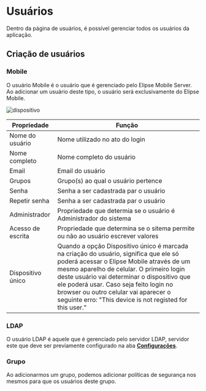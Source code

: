 # Usuários

Dentro da página de usuários, é possível gerenciar todos os usuários da aplicação.

## Criação de usuários

### Mobile

  O usuário Mobile é o usuário que é gerenciado pelo Elipse Mobile Server. Ao adicionar um usuário deste tipo, o usuário será exclusivamente do Elipse Mobile.
  
  ![dispositivo](https://cloud.githubusercontent.com/assets/26389485/23913395/a668de50-08c1-11e7-81fc-b273cd815a9d.png)

| Propriedade    | Função  |
| -------------   | ------------- |
| Nome do usuário    | Nome utilizado no ato do login |
| Nome completo    | Nome completo do usuário |
| Email    | Email do usuário |
| Grupos  | Grupo(s) ao qual o usuário pertence |
| Senha  | Senha a ser cadastrada par o usuário |
| Repetir senha  | Senha a ser cadastrada par o usuário |
| Administrador  | Propriedade que determia se o usuário é Administrador do sistema|
| Acesso de escrita  | Propriedade que determina se o sitema permite ou não ao usuário escrever valores |
| Dispositivo único  | Quando a opção Dispositivo único é marcada na criação do usuário, significa que ele só poderá acessar o Elipse Mobile através de um mesmo aparelho de celular. O primeiro login deste usuário vai determinar o dispositivo que ele poderá usar. Caso seja feito login no browser ou outro celular vai aparecer o seguinte erro: "This device is not registed for this user." |
  
### LDAP

  O usuário LDAP é aquele que é gerenciado pelo servidor LDAP, servidor este que deve ser previamente configurado na aba **[Configurações](config.md#autenticação-externa-de-usuários)**.

### Grupo

  Ao adicionarmos um grupo, podemos adicionar políticas de segurança nos mesmos para que os usuários deste grupo.
  
